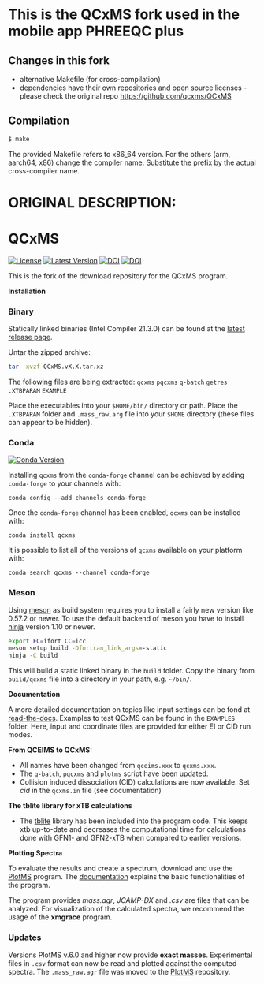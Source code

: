 # This is the QCxMS fork used in the mobile app PHREEQC plus

## Changes in this fork

* alternative Makefile (for cross-compilation)
* dependencies have their own repositories and open source licenses - please check the original repo https://github.com/qcxms/QCxMS

## Compilation

```bash
$ make
```

The provided Makefile refers to x86_64 version. For the others (arm, aarch64, x86) change the compiler name. Substitute the prefix by the actual cross-compiler name. 

# ORIGINAL DESCRIPTION:

# QCxMS
[![License](https://img.shields.io/github/license/qcxms/qcxms)](https://github.com/grimme-lab/xtb/blob/main/COPYING)
[![Latest Version](https://img.shields.io/github/v/release/qcxms/qcxms)](https://github.com/qcxms/QCxMS/releases/latest)
[![DOI](https://img.shields.io/badge/DOI-10.1002%2Fanie.201300158%20-blue)](https://doi.org/10.1002/anie.201300158) [![DOI](https://img.shields.io/badge/DOI-10.1021%2Facsomega.9b02011%20-blue)](https://doi.org/10.1021/acsomega.9b02011)

This is the fork of the download repository for the QCxMS program. 

**Installation**

### Binary 

Statically linked binaries (Intel Compiler 21.3.0) can be found at the [latest release page](https://github.com/qcxms/QCxMS/releases/latest).

Untar the zipped archive:

```bash
tar -xvzf QCxMS.vX.X.tar.xz
```

The following files are being extracted: `qcxms` `pqcxms` `q-batch` `getres` `.XTBPARAM` `EXAMPLE`

Place the executables into your ``$HOME/bin/`` directory or path. Place the `.XTBPARAM` folder and `.mass_raw.arg` file into your `$HOME` directory (these files can appear to be hidden). 

### Conda

[![Conda Version](https://img.shields.io/conda/vn/conda-forge/qcxms.svg)](https://anaconda.org/conda-forge/qcxms)

Installing `qcxms` from the `conda-forge` channel can be achieved by adding `conda-forge` to your channels with:

```
conda config --add channels conda-forge
```

Once the `conda-forge` channel has been enabled, `qcxms` can be installed with:

```
conda install qcxms
```

It is possible to list all of the versions of `qcxms` available on your platform with:

```
conda search qcxms --channel conda-forge
```


### Meson

Using [meson](https://mesonbuild.com/) as build system requires you to install a fairly new version like 0.57.2 or newer.
To use the default backend of meson you have to install [ninja](https://ninja-build.org/) version 1.10 or newer.

```bash
export FC=ifort CC=icc
meson setup build -Dfortran_link_args=-static
ninja -C build 
```

This will build a static linked binary in the ``build`` folder. Copy the binary from ``build/qcxms`` file into a directory in your path, e.g. ``~/bin/``.


**Documentation**

A more detailed documentation on topics like input settings can be fond at [read-the-docs](https://xtb-docs.readthedocs.io/en/latest/qcxms_doc/qcxms.html). 
Examples to test QCxMS can be found in the `EXAMPLES` folder. Here, input and coordinate files are provided for either EI or CID run modes. 


**From QCEIMS to QCxMS:**
- All names have been changed from `qceims.xxx` to `qcxms.xxx`.
- The `q-batch`, `pqcxms` and `plotms` script have been updated.
- Collision induced dissociation (CID) calculations are now available. Set *cid* in the `qcxms.in` file (see
  documentation) 

**The tblite library for xTB calculations**
- The [tblite](https://github.com/awvwgk/tblite) library has been included into the program code. This keeps xtb up-to-date and decreases the computational time for calculations done with GFN1- and GFN2-xTB when compared to earlier versions. 


**Plotting Spectra**

To evaluate the results and create a spectrum, download and use the [PlotMS](https://github.com/qcxms/PlotMS) program. 
The [documentation](https://xtb-docs.readthedocs.io/en/latest/qcxms_doc/qcxms_plot.html) explains the basic
functionalities of the program. 

The program provides *mass.agr*, *JCAMP-DX* and *.csv* are files that can be analyzed. 
For visualization of the calculated spectra, we recommend the usage of the **xmgrace** program. 

### Updates

Versions PlotMS v.6.0 and higher now provide **exact masses**.
Experimental files in `.csv` format can now be read and plotted against the computed spectra.
The `.mass_raw.agr` file was moved to the [PlotMS](https://github.com/qcxms/PlotMS) repository. 
